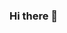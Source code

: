 ### Hi there 👋

<!--
**mdz337426/mdz337426** is a ✨ _special_ ✨ repository because its `README.md` (this file) appears on your GitHub profile.

Here are some ideas to get you started:

- 🌱 I’m currently learning ... C++, DSA
- 👯 I’m looking to collaborate on ... 
- 🤔 I’m looking for help with ... 
- 💬 Ask me about ... Nothing
- 📫 How to reach me: ... 🫠(z._.007_)
- 😄 Pronouns: ... 
- ⚡ Fun fact: ...  Multitalented😁
-->
